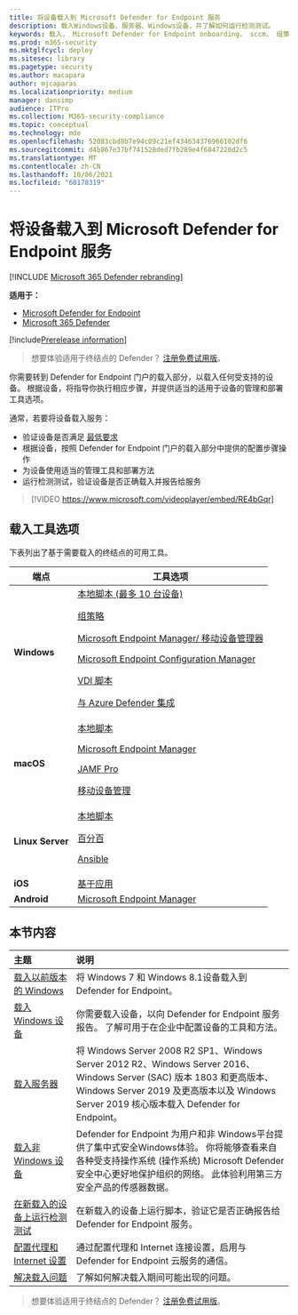 ```yaml
---
title: 将设备载入到 Microsoft Defender for Endpoint 服务
description: 载入Windows设备、服务器、Windows设备，并了解如何运行检测测试。
keywords: 载入， Microsoft Defender for Endpoint onboarding， sccm， 组策略， mdm， 本地脚本， 检测测试
ms.prod: m365-security
ms.mktglfcycl: deploy
ms.sitesec: library
ms.pagetype: security
ms.author: macapara
author: mjcaparas
ms.localizationpriority: medium
manager: dansimp
audience: ITPro
ms.collection: M365-security-compliance
ms.topic: conceptual
ms.technology: mde
ms.openlocfilehash: 52083cbd8b7e94c09c21ef434634376966102df6
ms.sourcegitcommit: d4b867e37bf741528ded7fb289e4f6847228d2c5
ms.translationtype: MT
ms.contentlocale: zh-CN
ms.lasthandoff: 10/06/2021
ms.locfileid: "60178319"
---
```

# <a name="onboard-devices-to-the-microsoft-defender-for-endpoint-service"></a>将设备载入到 Microsoft Defender for Endpoint 服务

[!INCLUDE [Microsoft 365 Defender rebranding](../../includes/microsoft-defender.md)]

**适用于：**
- [Microsoft Defender for Endpoint](https://go.microsoft.com/fwlink/p/?linkid=2154037)
- [Microsoft 365 Defender](https://go.microsoft.com/fwlink/?linkid=2118804)

[!include[Prerelease information](../../includes/prerelease.md)]

> 想要体验适用于终结点的 Defender？ [注册免费试用版](https://signup.microsoft.com/create-account/signup?products=7f379fee-c4f9-4278-b0a1-e4c8c2fcdf7e&ru=https://aka.ms/MDEp2OpenTrial?ocid=docs-wdatp-onboardconfigure-abovefoldlink)。

你需要转到 Defender for Endpoint 门户的载入部分，以载入任何受支持的设备。 根据设备，将指导你执行相应步骤，并提供适当的适用于设备的管理和部署工具选项。

通常，若要将设备载入服务：

- 验证设备是否满足 [最低要求](minimum-requirements.md)
- 根据设备，按照 Defender for Endpoint 门户的载入部分中提供的配置步骤操作
- 为设备使用适当的管理工具和部署方法
- 运行检测测试，验证设备是否正确载入并报告给服务

> [!VIDEO https://www.microsoft.com/videoplayer/embed/RE4bGqr]

## <a name="onboarding-tool-options"></a>载入工具选项

下表列出了基于需要载入的终结点的可用工具。

|端点|工具选项|
|---|---|
|**Windows**|[本地脚本 (最多 10 台设备) ](configure-endpoints-script.md) <p> [组策略](configure-endpoints-gp.md) <p> [Microsoft Endpoint Manager/ 移动设备管理器](configure-endpoints-mdm.md) <p> [Microsoft Endpoint Configuration Manager](configure-endpoints-sccm.md) <p> [VDI 脚本](configure-endpoints-vdi.md) <p> [与 Azure Defender 集成](configure-server-endpoints.md#integration-with-azure-defender)|
|**macOS**|[本地脚本](mac-install-manually.md) <p> [Microsoft Endpoint Manager](mac-install-with-intune.md) <p> [JAMF Pro](mac-install-with-jamf.md) <p> [移动设备管理](mac-install-with-other-mdm.md)|
|**Linux Server**|[本地脚本](linux-install-manually.md) <p> [百分百](linux-install-with-puppet.md) <p> [Ansible](linux-install-with-ansible.md)|
|**iOS**|[基于应用](ios-install.md)|
|**Android**|[Microsoft Endpoint Manager](android-intune.md)|

## <a name="in-this-section"></a>本节内容

主题|说明
:---|:---
[载入以前版本的 Windows](onboard-downlevel.md)|将 Windows 7 和 Windows 8.1设备载入到 Defender for Endpoint。
[载入 Windows 设备](configure-endpoints.md)|你需要载入设备，以向 Defender for Endpoint 服务报告。 了解可用于在企业中配置设备的工具和方法。
[载入服务器](configure-server-endpoints.md)|将 Windows Server 2008 R2 SP1、Windows Server 2012 R2、Windows Server 2016、Windows Server (SAC) 版本 1803 和更高版本、Windows Server 2019 及更高版本以及 Windows Server 2019 核心版本载入 Defender for Endpoint。
[载入非 Windows 设备](configure-endpoints-non-windows.md)|Defender for Endpoint 为用户和非 Windows平台提供了集中式安全Windows体验。 你将能够查看来自各种受支持操作系统 (操作系统) Microsoft Defender 安全中心更好地保护组织的网络。 此体验利用第三方安全产品的传感器数据。
[在新载入的设备上运行检测测试](run-detection-test.md)|在新载入的设备上运行脚本，验证它是否正确报告给 Defender for Endpoint 服务。
[配置代理和 Internet 设置](configure-proxy-internet.md)|通过配置代理和 Internet 连接设置，启用与 Defender for Endpoint 云服务的通信。
[解决载入问题](troubleshoot-onboarding.md)|了解如何解决载入期间可能出现的问题。

> 想要体验适用于终结点的 Defender？ [注册免费试用版](https://signup.microsoft.com/create-account/signup?products=7f379fee-c4f9-4278-b0a1-e4c8c2fcdf7e&ru=https://aka.ms/MDEp2OpenTrial?ocid=docs-wdatp-onboardconfigure-belowfoldlink)。
